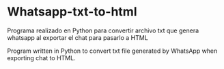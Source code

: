 # Whatsapp-txt-to-html
Programa realizado en Python para convertir archivo txt que genera whatsapp al exportar el chat para pasarlo a HTML

Program written in Python to convert txt file generated by WhatsApp when exporting chat to HTML.
